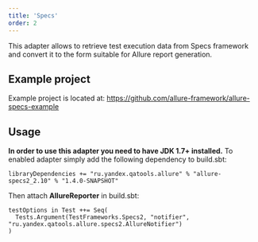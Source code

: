 ```yaml
---
title: 'Specs'
order: 2
---
```


This adapter allows to retrieve test execution data from Specs framework
and convert it to the form suitable for Allure report generation.

## Example project

Example project is located at:
<https://github.com/allure-framework/allure-specs-example>

## Usage

**In order to use this adapter you need to have JDK 1.7+ installed.** To
enabled adapter simply add the following dependency to build.sbt:

    libraryDependencies += "ru.yandex.qatools.allure" % "allure-specs2_2.10" % "1.4.0-SNAPSHOT"

Then attach **AllureReporter** in build.sbt:

    testOptions in Test ++= Seq(
      Tests.Argument(TestFrameworks.Specs2, "notifier", "ru.yandex.qatools.allure.specs2.AllureNotifier")
    )
